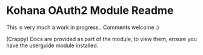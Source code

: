 # Kohana OAuth2 Module Readme

This is very much a work in progress.. Comments welcome :)

(Crappy) Docs are provided as part of the module, to view them, ensure you have the userguide module installed.
